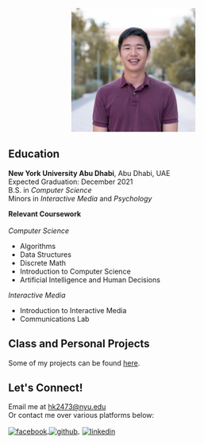<p style = "text-align:center;">
  <img src="photo.jpg" alt="me" width="250" height="250">
</p>

## Education
**New York University Abu Dhabi**, Abu Dhabi, UAE <br />
Expected Graduation: December 2021 <br />
B.S. in *Computer Science* <br />
Minors in *Interactive Media* and *Psychology* <br />

**Relevant Coursework** <br />
<br />
*Computer Science* <br />
- Algorithms <br />
- Data Structures <br />
- Discrete Math <br />
- Introduction to Computer Science <br />
- Artificial Intelligence and Human Decisions <br />

*Interactive Media* <br />
- Introduction to Interactive Media <br />
- Communications Lab <br />

## Class and Personal Projects
Some of my projects can be found [here](https://gist.github.com/briankim113/6966eb37eac6d5bfd94648a9bf1ea965).

## Let's Connect!
Email me at hk2473@nyu.edu <br />
Or contact me over various platforms below:

<p float="left">
  <a href="http://www.facebook.com/briankim113">
    <img src="https://image.flaticon.com/icons/png/512/25/25187.png" alt="facebook" width="30" height="30" style="vertical-align:middle">
  </a>
  <a href="http://www.github.com/briankim113">
    <img src="https://cdn.freebiesupply.com/logos/large/2x/github-icon-1-logo-png-transparent.png" alt="github" width="30" height="30" style="vertical-align:middle">
  </a>
  <a href="https://www.linkedin.com/in/brian-kim-44a664198/">
    <img src="https://image.flaticon.com/icons/png/512/49/49656.png" alt="linkedin" width="28" height="28" style="padding-left:5px; vertical-align:middle">
  </a>
</p>
